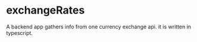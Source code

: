 # exchangeRates
A backend app gathers info from one currency exchange api. it is written in typescript.
